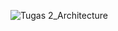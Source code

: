 ![Tugas 2_Architecture](https://github.com/JejeTrue/Tugas-IoT-UNSRI/assets/93305164/b62297a7-48e9-4cb4-a7b3-9b8605ed27a4)
